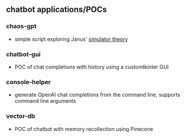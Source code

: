 ## chatbot applications/POCs

### chaos-gpt
- simple script exploring Janus' [simulator theory](https://www.lesswrong.com/posts/vJFdjigzmcXMhNTsx/simulators)

### chatbot-gui
- POC of chat completions with history using a customtkinter GUI

### console-helper
- generate OpenAI chat completions from the command line, supports command line arguments

### vector-db
- POC of chatbot with memory recollection using Pinecone